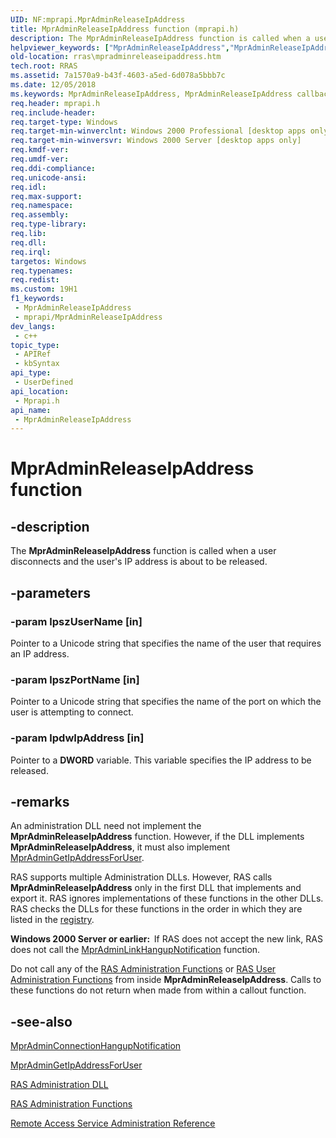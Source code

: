```yaml
---
UID: NF:mprapi.MprAdminReleaseIpAddress
title: MprAdminReleaseIpAddress function (mprapi.h)
description: The MprAdminReleaseIpAddress function is called when a user disconnects and the user's IP address is about to be released.
helpviewer_keywords: ["MprAdminReleaseIpAddress","MprAdminReleaseIpAddress callback","MprAdminReleaseIpAddress callback function [RAS]","_mpr_mpradminreleaseipaddress","mprapi/MprAdminReleaseIpAddress","rras.mpradminreleaseipaddress"]
old-location: rras\mpradminreleaseipaddress.htm
tech.root: RRAS
ms.assetid: 7a1570a9-b43f-4603-a5ed-6d078a5bbb7c
ms.date: 12/05/2018
ms.keywords: MprAdminReleaseIpAddress, MprAdminReleaseIpAddress callback, MprAdminReleaseIpAddress callback function [RAS], _mpr_mpradminreleaseipaddress, mprapi/MprAdminReleaseIpAddress, rras.mpradminreleaseipaddress
req.header: mprapi.h
req.include-header: 
req.target-type: Windows
req.target-min-winverclnt: Windows 2000 Professional [desktop apps only]
req.target-min-winversvr: Windows 2000 Server [desktop apps only]
req.kmdf-ver: 
req.umdf-ver: 
req.ddi-compliance: 
req.unicode-ansi: 
req.idl: 
req.max-support: 
req.namespace: 
req.assembly: 
req.type-library: 
req.lib: 
req.dll: 
req.irql: 
targetos: Windows
req.typenames: 
req.redist: 
ms.custom: 19H1
f1_keywords:
 - MprAdminReleaseIpAddress
 - mprapi/MprAdminReleaseIpAddress
dev_langs:
 - c++
topic_type:
 - APIRef
 - kbSyntax
api_type:
 - UserDefined
api_location:
 - Mprapi.h
api_name:
 - MprAdminReleaseIpAddress
---
```


# MprAdminReleaseIpAddress function


## -description

The 
<b>MprAdminReleaseIpAddress</b> function is called when a user disconnects and the user's IP address is about to be released.

## -parameters

### -param lpszUserName [in]

Pointer to a Unicode string that specifies the name of the user that requires an IP address.

### -param lpszPortName [in]

Pointer to a Unicode string that specifies the name of the port on which the user is attempting to connect.

### -param lpdwIpAddress [in]

Pointer to a <b>DWORD</b> variable. This variable specifies the IP address to be released.

## -remarks

An administration DLL need not implement the 
<b>MprAdminReleaseIpAddress</b> function. However, if the DLL implements 
<b>MprAdminReleaseIpAddress</b>, it must also implement 
<a href="/windows/desktop/api/mprapi/nf-mprapi-mpradmingetipaddressforuser">MprAdminGetIpAddressForUser</a>.

RAS supports multiple Administration DLLs. However, RAS calls 
<b>MprAdminReleaseIpAddress</b> only in the first DLL that implements and export it. RAS ignores implementations of these functions in the other DLLs. RAS checks the DLLs for these functions in the order in which they are listed in the 
<a href="/windows/desktop/RRAS/ras-administration-dll-registry-setup">registry</a>.

<b>Windows 2000 Server or earlier:  </b>If RAS does not accept the new link, RAS does not call the 
<a href="/windows/desktop/api/mprapi/nf-mprapi-mpradminlinkhangupnotification">MprAdminLinkHangupNotification</a> function.

Do not call any of the 
<a href="/windows/desktop/RRAS/ras-administration-functions">RAS Administration Functions</a> or 
<a href="/windows/desktop/RRAS/ras-user-administration-functions">RAS User Administration Functions</a> from inside 
<b>MprAdminReleaseIpAddress</b>. Calls to these functions do not return when made from within a callout function.

## -see-also

<a href="/windows/desktop/api/mprapi/nf-mprapi-mpradminconnectionhangupnotification">MprAdminConnectionHangupNotification</a>



<a href="/windows/desktop/api/mprapi/nf-mprapi-mpradmingetipaddressforuser">MprAdminGetIpAddressForUser</a>



<a href="/windows/desktop/RRAS/ras-administration-dll">RAS Administration DLL</a>



<a href="/windows/desktop/RRAS/ras-administration-functions">RAS Administration Functions</a>



<a href="/windows/desktop/RRAS/remote-access-service-administration-reference">Remote Access Service Administration Reference</a>